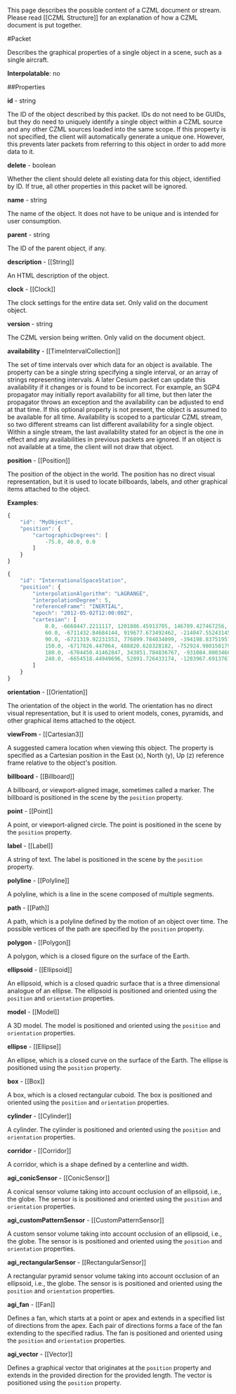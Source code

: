 This page describes the possible content of a CZML document or stream.  Please read [[CZML Structure]] for an explanation of how a CZML document is put together.

#Packet

Describes the graphical properties of a single object in a scene, such as a single aircraft.

**Interpolatable**: no

##Properties

**id** - string

The ID of the object described by this packet.  IDs do not need to be GUIDs, but they do need to uniquely identify a single object within a CZML source and any other CZML sources loaded into the same scope.  If this property is not specified, the client will automatically generate a unique one.  However, this prevents later packets from referring to this object in order to add more data to it.


**delete** - boolean

Whether the client should delete all existing data for this object, identified by ID. If true, all other properties in this packet will be ignored.


**name** - string

The name of the object.  It does not have to be unique and is intended for user consumption.


**parent** - string

The ID of the parent object, if any.


**description** - [[String]]

An HTML description of the object.


**clock** - [[Clock]]

The clock settings for the entire data set. Only valid on the document object.


**version** - string

The CZML version being written. Only valid on the document object.


**availability** - [[TimeIntervalCollection]]

The set of time intervals over which data for an object is available. The property can be a single string specifying a single interval, or an array of strings representing intervals.  A later Cesium packet can update this availability if it changes or is found to be incorrect. For example, an SGP4 propagator may initially report availability for all time, but then later the propagator throws an exception and the availability can be adjusted to end at that time. If this optional property is not present, the object is assumed to be available for all time. Availability is scoped to a particular CZML stream, so two different streams can list different availability for a single object. Within a single stream, the last availability stated for an object is the one in effect and any availabilities in previous packets are ignored. If an object is not available at a time, the client will not draw that object.


**position** - [[Position]]

The position of the object in the world. The position has no direct visual representation, but it is used to locate billboards, labels, and other graphical items attached to the object.

**Examples**:

```javascript
{
    "id": "MyObject",
    "position": {
        "cartographicDegrees": [
            -75.0, 40.0, 0.0
        ]
    }
}
```

```javascript
{
    "id": "InternationalSpaceStation",
    "position": {
        "interpolationAlgorithm": "LAGRANGE",
        "interpolationDegree": 5,
        "referenceFrame": "INERTIAL",
        "epoch": "2012-05-02T12:00:00Z",
        "cartesian": [
            0.0, -6668447.2211117, 1201886.45913705, 146789.427467256,
            60.0, -6711432.84684144, 919677.673492462, -214047.552431458,
            90.0, -6721319.92231553, 776899.784034099, -394198.837519575,
            150.0, -6717826.447064, 488820.628328182, -752924.980158179,
            180.0, -6704450.41462847, 343851.784836767, -931084.800346031,
            240.0, -6654518.44949696, 52891.726433174, -1283967.69137678
        ]
    }
}
```


**orientation** - [[Orientation]]

The orientation of the object in the world.  The orientation has no direct visual representation, but it is used to orient models, cones, pyramids, and other graphical items attached to the object.


**viewFrom** - [[Cartesian3]]

A suggested camera location when viewing this object.  The property is specified as a Cartesian position in the East (x), North (y), Up (z) reference frame relative to the object's position.


**billboard** - [[Billboard]]

A billboard, or viewport-aligned image, sometimes called a marker.  The billboard is positioned in the scene by the `position` property.


**point** - [[Point]]

A point, or viewport-aligned circle.  The point is positioned in the scene by the `position` property.


**label** - [[Label]]

A string of text.  The label is positioned in the scene by the `position` property.


**polyline** - [[Polyline]]

A polyline, which is a line in the scene composed of multiple segments.


**path** - [[Path]]

A path, which is a polyline defined by the motion of an object over time.  The possible vertices of the path are specified by the `position` property.


**polygon** - [[Polygon]]

A polygon, which is a closed figure on the surface of the Earth.


**ellipsoid** - [[Ellipsoid]]

An ellipsoid, which is a closed quadric surface that is a three dimensional analogue of an ellipse.  The ellipsoid is positioned and oriented using the `position` and `orientation` properties.


**model** - [[Model]]

A 3D model.  The model is positioned and oriented using the `position` and `orientation` properties.


**ellipse** - [[Ellipse]]

An ellipse, which is a closed curve on the surface of the Earth.  The ellipse is positioned using the `position` property.


**box** - [[Box]]

A box, which is a closed rectangular cuboid.  The box is positioned and oriented using the `position` and `orientation` properties.


**cylinder** - [[Cylinder]]

A cylinder.  The cylinder is positioned and oriented using the `position` and `orientation` properties.


**corridor** - [[Corridor]]

A corridor, which is a shape defined by a centerline and width.


**agi_conicSensor** - [[ConicSensor]]

A conical sensor volume taking into account occlusion of an ellipsoid, i.e., the globe.  The sensor is is positioned and oriented using the `position` and `orientation` properties.


**agi_customPatternSensor** - [[CustomPatternSensor]]

A custom sensor volume taking into account occlusion of an ellipsoid, i.e., the globe.  The sensor is is positioned and oriented using the `position` and `orientation` properties.


**agi_rectangularSensor** - [[RectangularSensor]]

A rectangular pyramid sensor volume taking into account occlusion of an ellipsoid, i.e., the globe.  The sensor is is positioned and oriented using the `position` and `orientation` properties.


**agi_fan** - [[Fan]]

Defines a fan, which starts at a point or apex and extends in a specified list of directions from the apex.  Each pair of directions forms a face of the fan extending to the specified radius.  The fan is positioned and oriented using the `position` and `orientation` properties.


**agi_vector** - [[Vector]]

Defines a graphical vector that originates at the `position` property and extends in the provided direction for the provided length.  The vector is positioned using the `position` property.


